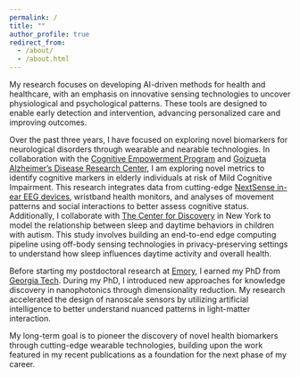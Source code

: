```yaml
---
permalink: /
title: ""
author_profile: true
redirect_from: 
  - /about/
  - /about.html
---
```


My research focuses on developing AI-driven methods for health and healthcare, with an emphasis on innovative sensing technologies to uncover physiological and psychological patterns. These tools are designed to enable early detection and intervention, advancing personalized care and improving outcomes. 

Over the past three years, I have focused on exploring novel biomarkers for neurological disorders through wearable and nearable technologies. In collaboration with the [Cognitive Empowerment Program](https://empowerment.emory.edu) and [Goizueta Alzheimer’s Disease Research Center](https://alzheimers.emory.edu), I am exploring novel metrics to identify cognitive markers in elderly individuals at risk of Mild Cognitive Impairment. This research integrates data from cutting-edge [NextSense in-ear EEG devices](https://www.nextsense.io), wristband health monitors, and analyses of movement patterns and social interactions to better assess cognitive status. Additionally, I collaborate with [The Center for Discovery](https://thecenterfordiscovery.org) in New York to model the relationship between sleep and daytime behaviors in children with autism. This study involves building an end-to-end edge computing pipeline using off-body sensing technologies in privacy-preserving settings to understand how sleep influences daytime activity and overall health.

Before starting my postdoctoral research at [Emory](https://www.emory.edu/home/index.html), I earned my PhD from [Georgia Tech](https://www.gatech.edu). During my PhD, I introduced new approaches for knowledge discovery in nanophotonics through dimensionality reduction. My research accelerated the design of nanoscale sensors by utilizing artificial intelligence to better understand nuanced patterns in light-matter interaction.

My long-term goal is to pioneer the discovery of novel health biomarkers through cutting-edge wearable technologies, building upon the work featured in my recent publications as a foundation for the next phase of my career.
